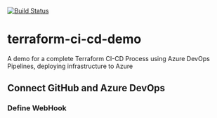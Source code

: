 [![Build Status](https://dev.azure.com/jungodevops/Multiple-CI-Single-CD/_apis/build/status/jungopro.terraform-ci-cd-demo?branchName=master)](https://dev.azure.com/jungodevops/Multiple-CI-Single-CD/_build/latest?definitionId=12&branchName=master)

# terraform-ci-cd-demo

A demo for a complete Terraform CI-CD Process using Azure DevOps Pipelines, deploying infrastructure to Azure

## Connect GitHub and Azure DevOps

### Define WebHook
